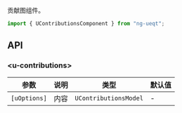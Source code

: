贡献图组件。

```ts
import { UContributionsComponent } from "ng-ueqt";
```

## API

### \<u-contributions\>

| 参数      | 说明                         | 类型   | 默认值 |
| --------- | ---------------------------- | ------ | ------ |
| `[uOptions]` | 内容 | `UContributionsModel` | -      |

